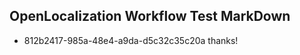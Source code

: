 ## OpenLocalization Workflow Test MarkDown
* 812b2417-985a-48e4-a9da-d5c32c35c20a thanks!

<!--HONumber=Sep16_HO1-->


